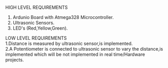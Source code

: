 HIGH LEVEL REQUIREMENTS   

1. Ardunio Board with Atmega328 Microcontroller.   
2. Ultrasonic Sensors.   
3. LED's (Red,Yellow,Green).   

LOW LEVEL REQUIREMENTS        
  1.Distance is measured by ultrasonic sensor,is implemented.      
  2.A Potentiometer is connected to ultrasonic sensor to vary the distance,is implemented which will be not implemented in real time/Hardware     
      projects.
 





